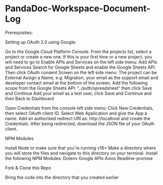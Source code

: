 # PandaDoc-Workspace-Document-Log
Prerequisites:

Setting up OAuth 2.0 using Google:

Go to the Google Cloud Platform Console. From the projects list, select a project or create a new one.
If this is your first time or a new project, you will need to go to Enable APIs and Services on the left side menu:
Add APIs and Services
Search for Google Sheets and enable the Google Sheets API. 
Then click OAuth consent Screen on the left side menu:
The project can be External 
Assign a Name, e.g. Migration, your email as the support email and developer contact email at the bottom of the screen. 
Add the following scope from the Google Sheets API: “../auth/spreadsheet” then click Save and Continue
Add your email as a test user, click Save and Continue and then Back to Dashboard


Open Credentials from the console left side menu:
Click New Credentials, then select OAuth client ID.
Select Web Application and give the App a name.
Add an authorised redirect URI as:    http://localhost and create the Credentials.
After being redirected, download the JSON file of your OAuth client. 


NPM Modules

Install Node or make sure that you're running v16+
Make a directory where you will store the files and navigate to this directory on your terminal. 
Install the following NPM Modules:
Dotenv
Google APIs
Axios
Readline-promise

Fork & Clone this Repo

Bring the code into the directory that you created earlier
